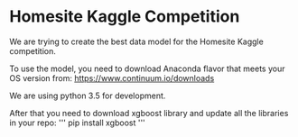 # Homesite Kaggle Competition
We are trying to create the best data model for the Homesite Kaggle competition.

To use the model, you need to download Anaconda flavor that meets your OS version from:
https://www.continuum.io/downloads

We are using python 3.5 for development. 

After that you need to download xgboost library and update all the libraries in your repo:
'''
pip install xgboost
'''
